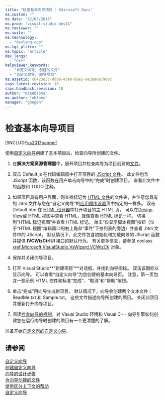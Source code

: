 ```yaml
---
title: "检查基本向导项目 | Microsoft Docs"
ms.custom: ""
ms.date: "12/03/2016"
ms.prod: "visual-studio-dev14"
ms.reviewer: ""
ms.suite: ""
ms.technology: 
  - "devlang-cpp"
ms.tgt_pltfrm: ""
ms.topic: "article"
dev_langs: 
  - "C++"
helpviewer_keywords: 
  - "自定义向导, 创建的文件"
  - "自定义向导, 向导项目"
ms.assetid: c6423e3c-ddb0-43e0-b8e5-9e3a98a7908c
caps.latest.revision: 10
caps.handback.revision: 10
author: "mikeblome"
ms.author: "mblome"
manager: "ghogen"
---
```

# 检查基本向导项目
[!INCLUDE[vs2017banner](../assembler/inline/includes/vs2017banner.md)]

使用[自定义向导](../ide/creating-a-custom-wizard.md)创建了基本项目后，检查向导所创建的文件。  
  
1.  在**解决方案资源管理器**中，展开项目并检查向导为项目创建的[文件](../ide/files-created-for-your-wizard.md)。  
  
2.  双击 Default.js 在代码编辑器中打开项目的 [JScript 文件](../ide/jscript-file.md)。  此文件包含 JScript 函数，该函数在用户单击向导中的“完成”时创建项目。  查看此文件中的函数和 TODO 注释。  
  
3.  如果项目具有用户界面，则查找标记为 [HTML 文件](../ide/html-files.md)的文件夹，并注意您具有的 .htm 文件与您在“自定义向导”的[应用程序设置](../ide/application-settings-custom-wizard.md)页中指定的一样多。  双击 Default.htm 在 [HTML 设计器](../Topic/HTML%20Designer.md)中打开项目的主 HTML 页。  可以在[Design View](../Topic/Design%20View1.md)或 HTML 视图中查看 HTML，就像查看 [HTML 标记](http://msdn.microsoft.com/zh-cn/7bb90672-b36a-4cf9-9bbc-677c9b956318)一样。  切换到“HTML 标记视图”并查看 HTML 标记。  单击“仅显示脚本视图”按钮（位于“HTML 视图”编辑窗口的右上角和“事件”下拉列表的旁边）并查看 .htm 文件中的 JScript。  默认情况下，此文件包含初始化和加载向导的 JScript 函数并提供 **IVCWizCtrlUI** 接口的默认行为。  有关更多信息，请参见 coclass <xref:Microsoft.VisualStudio.VsWizard.VCWizCtl> 对象。  
  
4.  保存并关闭向导项目。  
  
5.  打开 Visual Studio**“新建项目”**对话框，并找到向导图标。  双击该图标以显示向导。  可以查看“自定义向导”为您创建的基本向导页。  注意，第一页包含一些示例 HTML 控件和标准“完成”、“取消”和“帮助”按钮。  
  
6.  单击“完成”用向导生成新项目。  默认情况下，向导会创建两个文本文件：ReadMe.txt 和 Sample.txt。  这些文件描述向导所创建的项目。  关闭此项目并重新打开向导项目。  
  
7.  阅读[检查向导的机制](../ide/examining-the-mechanics-of-a-wizard.md)，对 Visual Studio 环境和 Visual C\+\+ 向导引擎如何创建您在运行向导时创建的项目有一个更清楚的了解。  
  
 准备开始[自定义您的自定义向导](../ide/customizing-your-wizard.md)。  
  
## 请参阅  
 [自定义向导](../ide/custom-wizard.md)   
 [创建自定义向导](../ide/creating-a-custom-wizard.md)   
 [向导的设计步骤](../ide/steps-to-designing-a-wizard.md)   
 [为向导创建的文件](../ide/files-created-for-your-wizard.md)   
 [提供区分上下文的帮助](../ide/providing-context-sensitive-help.md)   
 [自定义向导](../ide/customizing-your-wizard.md)